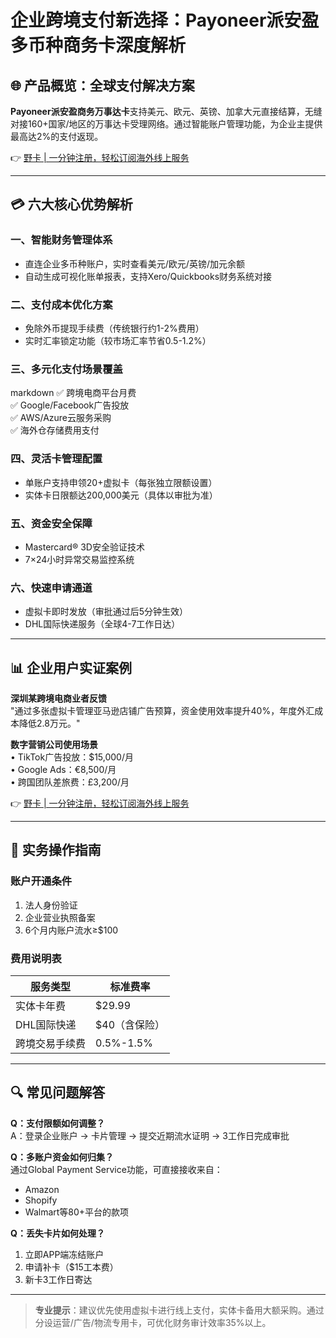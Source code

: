 # 企业跨境支付新选择：Payoneer派安盈多币种商务卡深度解析

## 🌐 产品概览：全球支付解决方案
**Payoneer派安盈商务万事达卡**支持美元、欧元、英镑、加拿大元直接结算，无缝对接160+国家/地区的万事达卡受理网络。通过智能账户管理功能，为企业主提供最高达2%的支付返现。

👉 [野卡 | 一分钟注册，轻松订阅海外线上服务](https://bbtdd.com/yeka)

---

## 💳 六大核心优势解析
### 一、智能财务管理体系
- 直连企业多币种账户，实时查看美元/欧元/英镑/加元余额
- 自动生成可视化账单报表，支持Xero/Quickbooks财务系统对接

### 二、支付成本优化方案
- 免除外币提现手续费（传统银行约1-2%费用）
- 实时汇率锁定功能（较市场汇率节省0.5-1.2%）

### 三、多元化支付场景覆盖
markdown
✅ 跨境电商平台月费  
✅ Google/Facebook广告投放  
✅ AWS/Azure云服务采购  
✅ 海外仓存储费用支付


### 四、灵活卡管理配置
- 单账户支持申领20+虚拟卡（每张独立限额设置）
- 实体卡日限额达200,000美元（具体以审批为准）

### 五、资金安全保障
- Mastercard® 3D安全验证技术
- 7×24小时异常交易监控系统

### 六、快速申请通道
- 虚拟卡即时发放（审批通过后5分钟生效）
- DHL国际快递服务（全球4-7工作日达）

---

## 📊 企业用户实证案例
**深圳某跨境电商业者反馈**  
"通过多张虚拟卡管理亚马逊店铺广告预算，资金使用效率提升40%，年度外汇成本降低2.8万元。"

**数字营销公司使用场景**  
• TikTok广告投放：$15,000/月  
• Google Ads：€8,500/月  
• 跨国团队差旅费：£3,200/月

👉 [野卡 | 一分钟注册，轻松订阅海外线上服务](https://bbtdd.com/yeka)

---

## 📝 实务操作指南
### 账户开通条件
1. 法人身份验证
2. 企业营业执照备案
3. 6个月内账户流水≥$100

### 费用说明表
| 服务类型        | 标准费率         |
|-----------------|------------------|
| 实体卡年费      | $29.99          |
| DHL国际快递      | $40（含保险）   |
| 跨境交易手续费  | 0.5%-1.5%       |

---

## 🔍 常见问题解答
**Q：支付限额如何调整？**  
A：登录企业账户 → 卡片管理 → 提交近期流水证明 → 3工作日完成审批

**Q：多账户资金如何归集？**  
通过Global Payment Service功能，可直接接收来自：
- Amazon
- Shopify
- Walmart等80+平台的款项

**Q：丢失卡片如何处理？**  
1. 立即APP端冻结账户  
2. 申请补卡（$15工本费）  
3. 新卡3工作日寄达

---

> **专业提示**：建议优先使用虚拟卡进行线上支付，实体卡备用大额采购。通过分设运营/广告/物流专用卡，可优化财务审计效率35%以上。
